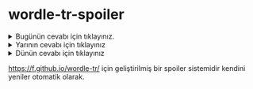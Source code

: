 # wordle-tr-spoiler

<details>
  <summary>Bugünün cevabı için tıklayınız.</summary>
  <br>
    <b> epeyi </b>
</details>

<details>
  <summary>Yarının cevabı için tıklayınız</summary>
  <br>
   <b> kotan </b>
</details>

<details>
  <summary>Dünün cevabı için tıklayınız </summary>
  <br>
  <b> övmek </b>
</details>

https://f.github.io/wordle-tr/ için geliştirilmiş bir spoiler sistemidir kendini yeniler otomatik olarak.

